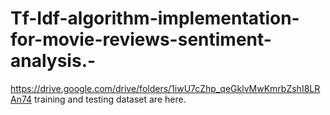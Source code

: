 # Tf-Idf-algorithm-implementation-for-movie-reviews-sentiment-analysis.-
https://drive.google.com/drive/folders/1iwU7cZhp_qeGklvMwKmrbZshI8LRAn74
training and testing dataset are here.
